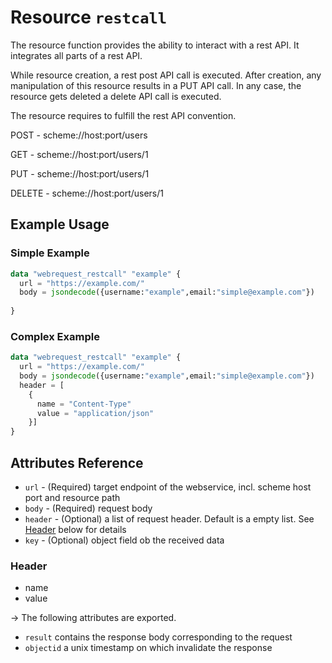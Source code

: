 # Resource `restcall`

The resource function provides the ability to interact with a rest API.
It integrates all parts of a rest API.

While resource creation, a rest post API call is executed. After creation, any manipulation of this resource results in a
PUT API call. In any case, the resource gets deleted a delete API call is executed.

The resource requires to fulfill the rest API convention.


POST   - scheme://host:port/users

GET    - scheme://host:port/users/1

PUT    - scheme://host:port/users/1

DELETE - scheme://host:port/users/1

## Example Usage

### Simple Example
```terraform
data "webrequest_restcall" "example" {
  url = "https://example.com/"
  body = jsondecode({username:"example",email:"simple@example.com"})
  
}
```
### Complex Example
````terraform
data "webrequest_restcall" "example" {
  url = "https://example.com/"
  body = jsondecode({username:"example",email:"simple@example.com"})
  header = [
    {
      name = "Content-Type"
      value = "application/json"
    }]
}
````

## Attributes Reference

* `url` - (Required) target endpoint of the webservice, incl. scheme host port and resource path
* `body` - (Required) request body
* `header` - (Optional) a list of request header. Default is a empty list. See [Header](#Header) below for details
* `key` - (Optional) object field ob the received data

### Header

* name
* value

-> The following attributes are exported.

- `result` contains the response body corresponding to the request
- `objectid` a unix timestamp on which invalidate the response 
